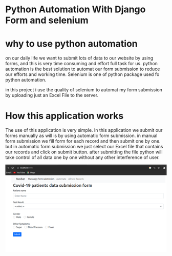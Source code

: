 # Python Automation With Django Form and selenium

# why to use python automation
on our daily life we want to submit lots of data to our website by using forms, and this is very time consuming and effort full task for us. python automation is the best solution to automat our form submission to reduce our efforts and working time. Selenium is one of python package used fo python automation. 

in this project i use the quality of selenium to automat my form submission by uploading just an Excel File to the server.

# How this application works

The use of this application is very simple. In this application we submit our forms manually as will is by using automatic form submission. in manual form submission we fill form for each record and then submit one by one. but in automatic form submission we just select our Excel file that contains our records and click on submit button. after submitting the file python will take control of all data one by one without any other interference of user.

![Screenshot](media/1.png)